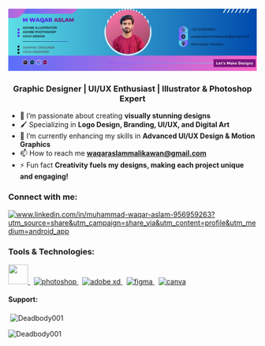 ![logo](https://github.com/Deadbody001/Deadbody001/blob/main/Yellow%20%26%20Black%20Geometric%20Personal%20Branding%20LinkedIn%20Banner1.png)

<h3 align="center">Graphic Designer | UI/UX Enthusiast | Illustrator & Photoshop Expert</h3>

- 🎨 I’m passionate about creating **visually stunning designs**
- 🖌️ Specializing in **Logo Design, Branding, UI/UX, and Digital Art**
- 🌱 I’m currently enhancing my skills in **Advanced UI/UX Design & Motion Graphics**
- 📫 How to reach me **waqaraslammalikawan@gmail.com**
- ⚡ Fun fact **Creativity fuels my designs, making each project unique and engaging!**

<h3 align="left">Connect with me:</h3>
<p align="left">
<a href="" target="blank"><img align="center" src="https://raw.githubusercontent.com/rahuldkjain/github-profile-readme-generator/master/src/images/icons/Social/linked-in-alt.svg" alt="www.linkedin.com/in/muhammad-waqar-aslam-956959263?utm_source=share&utm_campaign=share_via&utm_content=profile&utm_medium=android_app" height="30" width="40" /></a>

</p>


<h3 align="left">Tools & Technologies:</h3>
<p align="left">
  <a href="https://www.adobe.com/products/illustrator.html" target="_blank" rel="noreferrer">
    <img src="https://upload.vectorlogo.zone/logos/adobe_illustrator/images/a80f3ad2-b0d9-4e44-96f7-0294c301f35d.svg" width="40" height="40"/> 
  </a> &nbsp 
  
  <a href="https://www.adobe.com/products/photoshop.html" target="_blank" rel="noreferrer"> 
    <img src="https://upload.vectorlogo.zone/logos/adobe_photoshop/images/287b8f5b-bef7-40cf-b2b4-0f3a7766c14c.svg" alt="photoshop" width="40" height="40"/> 
  </a> &nbsp
  
  <a href="https://www.adobe.com/products/xd.html" target="_blank" rel="noreferrer"> 
    <img src="https://upload.vectorlogo.zone/logos/adobe_xd/images/2d3dbd63-5f08-4f95-b29a-1b6eb3907d2a.svg" alt="adobe xd" width="40" height="40"/> 
  </a> &nbsp
  
  <a href="https://www.figma.com/" target="_blank" rel="noreferrer"> 
    <img src="https://www.vectorlogo.zone/logos/figma/figma-icon.svg" alt="figma" width="40" height="40"/> 
  </a> &nbsp
  
  <a href="https://www.canva.com/" target="_blank" rel="noreferrer"> 
    <img src="https://www.vectorlogo.zone/logos/canva/canva-icon.svg" alt="canva" width="40" height="40"/> 
  </a>
</p>
<h4 align="left">Support:</h4>
<p>
<p>&nbsp;<img align="center" src="https://github-readme-stats.vercel.app/api?username=Deadbody001&show_icons=true&locale=en" alt="Deadbody001" /></p>
<p><img align="center" src="https://github-readme-streak-stats.herokuapp.com/?user=Deadbody001&" alt="Deadbody001" /></p>

